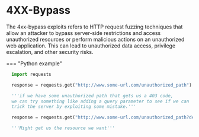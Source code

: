 
# 4XX-Bypass

The 4xx-bypass exploits refers to HTTP request fuzzing techniques that allow an attacker to bypass server-side restrictions and access unauthorized resources or perform malicious actions on an unauthorized web application. This can lead to unauthorized data access, privilege escalation, and other security risks.

=== "Python example"
  ```python
    import requests

    response = requests.get("http://www.some-url.com/unauthorized_path")

    '''if we have some unauthorized path that gets us a 403 code,
    we can try something like adding a query parameter to see if we can
    trick the server by exploiting some mistake.'''

    response = requests.get("http://www.some-url.com/unauthorized_path?debug=true")

    '''Might get us the resource we want'''
  ```